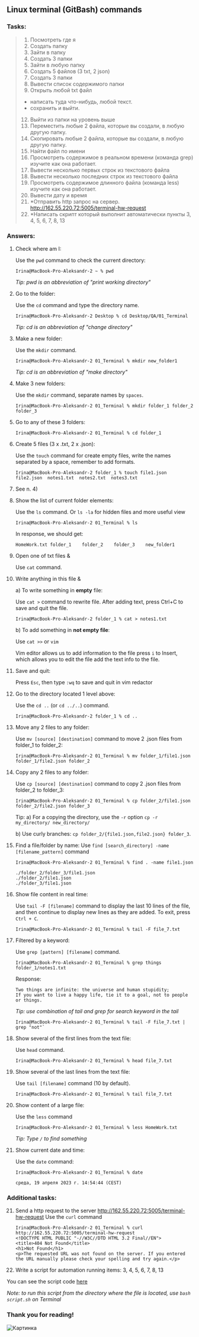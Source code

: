 ## Linux terminal (GitBash) commands
### Tasks:

> 1. Посмотреть где я
> 2. Создать папку
> 3. Зайти в папку
> 4. Создать 3 папки 
> 5. Зайти в любую папку 
> 6. Создать 5 файлов (3 txt, 2 json)
> 7. Создать 3 папки 
> 8. Вывести список содержимого папки 
> 9. Открыть любой txt файл 
> + написать туда что-нибудь, любой текст. 
> + сохранить и выйти. 
> 12. Выйти из папки на уровень выше 
> 13. Переместить любые 2 файла, которые вы создали, в любую другую папку. 
> 14. Скопировать любые 2 файла, которые вы создали, в любую другую папку. 
> 15. Найти файл по имени 
> 16. Просмотреть содержимое в реальном времени (команда grep) изучите как она работает. 
> 17. Вывести несколько первых строк из текстового файла 
> 18. Вывести несколько последних строк из текстового файла 
> 19. Просмотреть содержимое длинного файла (команда less) изучите как она работает. 
> 20. Вывести дату и время
> 21. *Отправить http запрос на сервер.
   http://162.55.220.72:5005/terminal-hw-request
> 22. *Написать скрипт который выполнит автоматически пункты 3, 4, 5, 6, 7, 8, 13

### Answers:
1) Check where am I:

    Use the `pwd` command to check the current directory:
    ```
    Irina@MacBook-Pro-Aleksandr-2 ~ % pwd
    ```
   *Tip: pwd is an abbreviation of "print working directory"*

2) Go to the folder:

   Use the `cd` command and type the directory name.
    ```
    Irina@MacBook-Pro-Aleksandr-2 Desktop % cd Desktop/QA/01_Terminal
    ```
   *Tip: cd is an abbreviation of "change directory"*

3) Make a new folder:

   Use the `mkdir` command.
    ```
   Irina@MacBook-Pro-Aleksandr-2 01_Terminal % mkdir new_folder1
   ```
   *Tip: cd is an abbreviation of "make directory"*

4) Make 3 new folders:

   Use the `mkdir` command, separate names by `spaces`.
    ```
   Irina@MacBook-Pro-Aleksandr-2 01_Terminal % mkdir folder_1 folder_2 folder_3
    ```
   
5) Go to any of these 3 folders:
   ```
   Irina@MacBook-Pro-Aleksandr-2 01_Terminal % cd folder_1
   ```

6) Create 5 files (3 x .txt, 2 x .json):

   Use the `touch` command for create empty files, write the names separated by a space, remember to add formats.
   ```
   Irina@MacBook-Pro-Aleksandr-2 folder_1 % touch file1.json  file2.json  notes1.txt  notes2.txt  notes3.txt
    ```
7) See n. 4)   
8) Show the list of current folder elements:
   
    Use the `ls` command. Or `ls -la` for hidden files and more useful view
   ```
   Irina@MacBook-Pro-Aleksandr-2 01_Terminal % ls
   ```
   In response, we should get:
   ```
   HomeWork.txt	folder_1	folder_2	folder_3	new_folder1
   ```

9) Open one of txt files &

    Use `cat` command.
10) Write anything in this file &

    a) To write something in **empty** file:
    
    Use `cat >` command to rewrite file. After adding text, press Ctrl+C to save and quit the file.
    ```
    Irina@MacBook-Pro-Aleksandr-2 folder_1 % cat > notes1.txt
    ``` 
    b) To add something in **not empty file**:

    Use `cat >>` or `vim` 

    Vim editor allows us to add information to the file
    press `i` to Insert, which allows you to edit the file
    add the text info to the file.
11) Save and quit:

    Press `Esc`, then type `:wq` to save and quit in vim redactor

12) Go to the directory located 1 level above:

    Use the `cd ..` (or `cd ../..`) command.
    ```
    Irina@MacBook-Pro-Aleksandr-2 folder_1 % cd ..
    ```
13) Move any 2 files to any folder:

    Use `mv [source] [destination]` command to move 2 .json files from folder_1 to folder_2:
    ```
    Irina@MacBook-Pro-Aleksandr-2 01_Terminal % mv folder_1/file1.json folder_1/file2.json folder_2
    ```

14) Copy any 2 files to any folder:

    Use `cp [source] [destination]` command to copy 2 .json files from folder_2 to folder_3:
    ```
    Irina@MacBook-Pro-Aleksandr-2 01_Terminal % cp folder_2/file1.json folder_2/file2.json folder_3
    ```
    Tip:
    a) For a copying the directory, use the `-r` option
    `cp -r my_directory/ new_directory/`

    b) Use curly branches: `cp folder_2/{file1.json,file2.json} folder_3`.

15) Find a file/folder by name:
    Use `find [search_directory] -name [filename_pattern]` command
    ```
    Irina@MacBook-Pro-Aleksandr-2 01_Terminal % find . -name file1.json
    ```
    ```  
    ./folder_2/folder_3/file1.json
    ./folder_2/file1.json
    ./folder_3/file1.json
    ```

16) Show file content in real time:

    Use `tail -F [filename]` command to display the last 10 lines of the file, and then continue to display new lines as they are added. To exit, press `Ctrl + C`.
    ```
    Irina@MacBook-Pro-Aleksandr-2 01_Terminal % tail -F file_7.txt
    ```
16) Filtered by a keyword:

    Use `grep [pattern] [filename]` command.
    ```
    Irina@MacBook-Pro-Aleksandr-2 01_Terminal % grep things folder_1/notes1.txt
    ```
    Response:
    ```
    Two things are infinite: the universe and human stupidity;
    If you want to live a happy life, tie it to a goal, not to people or things.
    ```
    *Tip: use combination of tail and grep for search keyword in the tail*
    ```
    Irina@MacBook-Pro-Aleksandr-2 01_Terminal % tail -F file_7.txt | grep "not"`
    ```
17) Show several of the first lines from the text file:

    Use `head` command.
    ```
    Irina@MacBook-Pro-Aleksandr-2 01_Terminal % head file_7.txt
    ```
18) Show several of the last lines from the text file:

    Use `tail [filename]` command (10 by default).
    ```
    Irina@MacBook-Pro-Aleksandr-2 01_Terminal % tail file_7.txt
    ```
19) Show content of a large file:

    Use the `less` command
    ```
    Irina@MacBook-Pro-Aleksandr-2 01_Terminal % less HomeWork.txt
    ```
    *Tip: Type `/` to find something*

20) Show current date and time:

    Use the `date` command:
    ```
    Irina@MacBook-Pro-Aleksandr-2 01_Terminal % date
    ```
    ```
    среда, 19 апреля 2023 г. 14:54:44 (CEST)
    ```
### Additional tasks:
21) 
    Send a http request to the server http://162.55.220.72:5005/terminal-hw-request
    Use the `curl` command
    ```
    Irina@MacBook-Pro-Aleksandr-2 01_Terminal % curl http://162.55.220.72:5005/terminal-hw-request
    <!DOCTYPE HTML PUBLIC "-//W3C//DTD HTML 3.2 Final//EN">
    <title>404 Not Found</title>
    <h1>Not Found</h1>
    <p>The requested URL was not found on the server. If you entered the URL manually please check your spelling and try again.</p>
    ```
    
22) Write a script for automation running items: 3, 4, 5, 6, 7, 8, 13

You can see the script code [here](https://github.com/IrinaDKuz/Terminal/blob/main/script.sh)

*Note: to run this script from the directory where the file is located, use `bash script.sh` on Terminal*

### Thank you for reading!

![Картинка](https://fikiwiki.com/uploads/posts/2022-02/1644984017_1-fikiwiki-com-p-kartinki-zhivotnikh-na-avu-1.jpg)

